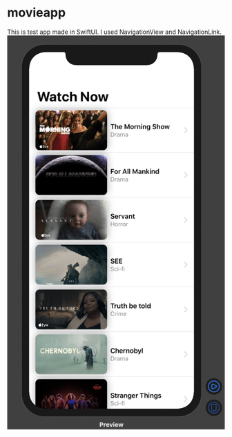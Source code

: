 # movieapp
This is test app made in SwiftUI. I used NavigationView and NavigationLink.
![Image of Yaktocat](https://github.com/franjukic/movieapp/blob/master/Slika%20zaslona%202020-01-17%20u%2020.19.20.png)
